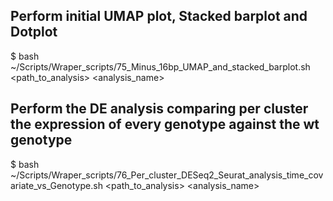 

## Perform initial UMAP plot, Stacked barplot and Dotplot

\$ bash ~/Scripts/Wraper_scripts/75_Minus_16bp_UMAP_and_stacked_barplot.sh \<path_to_analysis\> \<analysis_name\>



## Perform the DE analysis comparing per cluster the expression of every genotype against the wt genotype

\$ bash ~/Scripts/Wraper_scripts/76_Per_cluster_DESeq2_Seurat_analysis_time_covariate_vs_Genotype.sh \<path_to_analysis\> \<analysis_name\>

